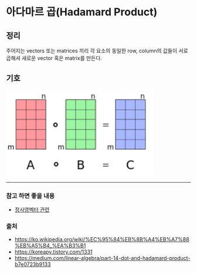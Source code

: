 # 아다마르 곱(Hadamard Product)
## 정리
주어지는 vectors 또는 matrices 끼리 각 요소의 동일한 row, column의 값들이 서로 곱해셔 새로운 vector 혹은 matrix를 만든다. 

## 기호
<img src ="/image/스크린샷 2022-11-22 오후 10.47.29.png" width = "80%">

-----
### 참고 하면 좋을 내용
* [정사영벡터 관련](https://gaussian37.github.io/math-la-projection/)
### 출처
* https://ko.wikipedia.org/wiki/%EC%95%84%EB%8B%A4%EB%A7%88%EB%A5%B4_%EA%B3%B1
* https://koreapy.tistory.com/1331
* https://medium.com/linear-algebra/part-14-dot-and-hadamard-product-b7e0723b9133

